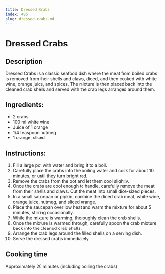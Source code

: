 ```yaml
---
title: Dressed Crabs
index: 485
slug: dressed-crabs.md
---
```


# Dressed Crabs

## Description
Dressed Crabs is a classic seafood dish where the meat from boiled crabs is removed from their shells and claws, diced, and then cooked with white wine, orange juice, and spices. The mixture is then placed back into the cleaned crab shells and served with the crab legs arranged around them.

## Ingredients:
- 2 crabs
- 100 ml white wine
- Juice of 1 orange
- 1/4 teaspoon nutmeg
- 1 orange, sliced

## Instructions:
1. Fill a large pot with water and bring it to a boil.
2. Carefully place the crabs into the boiling water and cook for about 10 minutes, or until they turn bright red.
3. Remove the crabs from the pot and let them cool slightly.
4. Once the crabs are cool enough to handle, carefully remove the meat from their shells and claws. Cut the meat into small dice-sized pieces.
5. In a small saucepan or pipkin, combine the diced crab meat, white wine, orange juice, nutmeg, and sliced orange.
6. Place the saucepan over low heat and warm the mixture for about 5 minutes, stirring occasionally.
7. While the mixture is warming, thoroughly clean the crab shells.
8. Once the mixture is warmed through, carefully spoon the crab mixture back into the cleaned crab shells.
9. Arrange the crab legs around the filled shells on a serving dish.
10. Serve the dressed crabs immediately.

## Cooking time
Approximately 20 minutes (including boiling the crabs)